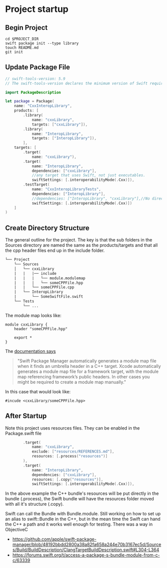 # Project startup

## Begin Project

```
cd $PROJECT_DIR
swift package init --type library
touch README.md
git init
```

## Update Package File

```swift
// swift-tools-version: 5.9
// The swift-tools-version declares the minimum version of Swift required to build this package.

import PackageDescription

let package = Package(
    name: "CxxInteropLibrary",
    products: [
        .library(
            name: "cxxLibrary",
            targets: ["cxxLibrary"]),
        .library(
            name: "InteropLibrary",
            targets: ["InteropLibrary"]),
        ],
    targets: [
        .target(
            name: "cxxLibrary"),
        .target(
            name: "InteropLibrary",
            dependencies: ["cxxLibrary"],
            //any target that uses Swift, not just executables.
            swiftSettings: [.interoperabilityMode(.Cxx)]),
        .testTarget(
            name: "CxxInteropLibraryTests",
            dependencies: ["InteropLibrary"],
            //dependencies: ["InteropLibrary", "cxxLibrary"],//No direct tests yet.
            swiftSettings: [.interoperabilityMode(.Cxx)])
    ]
)
```

## Create Directory Structure

The general outline for the project. The key is that the sub folders in the Sources directory are named the same as the products/targets and that all the cpp header files end up in the include folder. 


```txt
└── Project
    └── Sources
    │   └── cxxLibrary
    |   |   |── include
    |   |   |   └── module.modulemap
    |   |   |   └── someCPPFile.hpp
    |   |   └── someCPPFile.cpp
    |   └── InteropLibrary
    |       └── SomeSwiftFile.swift
    └── Tests
        └── ...
```

The module map looks like: 

```
module cxxLibrary {
    header "someCPPFile.hpp"

    export *
}
```

The [documentation says](https://www.swift.org/documentation/cxx-interop/#importing-c-into-swift) 

>"Swift Package Manager automatically generates a module map file when it finds an umbrella header in a C++ target. Xcode automatically generates a module map file for a framework target, with the module map referencing framework’s public headers. In other cases you might be required to create a module map manually."

In this case that would look like:

```
#incude <cxxLibrary/someCPPFile.hpp>
```


## After Startup

Note this project uses resources files. They can be enabled in the Package.swift file

```swift
        .target(
            name: "cxxLibrary",
            exclude: ["resources/REFERENCES.md"],
            resources: [.process("resources")]
        ),
        .target(
            name: "InteropLibrary",
            dependencies: ["cxxLibrary"],
            resources: [.copy("resources")],
            swiftSettings: [.interoperabilityMode(.Cxx)]),
```

In the above example the C++ bundle's resources will be put directly in the bundle (.process), the Swift bundle will have the resources folder moved with all it's structure (.copy). 

Swift can call the Bundle with Bundle.module. Still working on how to set up an alias to swift::Bundle in the C++, but in the mean time the Swift can hand the C++ a path and it works well enough for testing. There was a way in ObjectiveC 

- https://github.com/apple/swift-package-manager/blob/48192bbdd2800a38a82fa658a244e70b3167ec5d/Sources/Build/BuildDescription/ClangTargetBuildDescription.swift#L304-L364
- https://forums.swift.org/t/access-a-package-s-bundle-module-from-c-c/63339 
